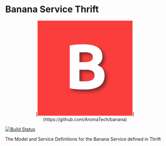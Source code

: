 Banana Service Thrift
==============================================

<p align="center">
[<img src="https://raw.githubusercontent.com/AromaTech/banana/develop/Graphics/Logo.png" width="300">](https://github.com/AromaTech/banana)
</p>

[![Build Status](http://jenkins.sirwellington.tech/job/Banana%20Thrift/badge/icon)](http://jenkins.sirwellington.tech/job/Banana%20Thrift/)

The Model and Service Definitions for the Banana Service defined in Thrift
